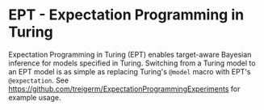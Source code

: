 # EPT - Expectation Programming in Turing

Expectation Programming in Turing (EPT) enables target-aware Bayesian inference for models specified in Turing. 
Switching from a Turing model to an EPT model is as simple as replacing Turing's `@model` macro with EPT's `@expectation`.
See https://github.com/treigerm/ExpectationProgrammingExperiments for example usage.